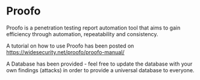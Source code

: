 # Proofo
Proofo is a penetration testing report automation tool that aims to gain efficiency through automation, repeatability and consistency. 

A tutorial on how to use Proofo has been posted on https://widesecurity.net/proofo/proofo-manual/

A Database has been provided - feel free to update the database with your own findings (attacks) in order to provide a universal database to everyone.
